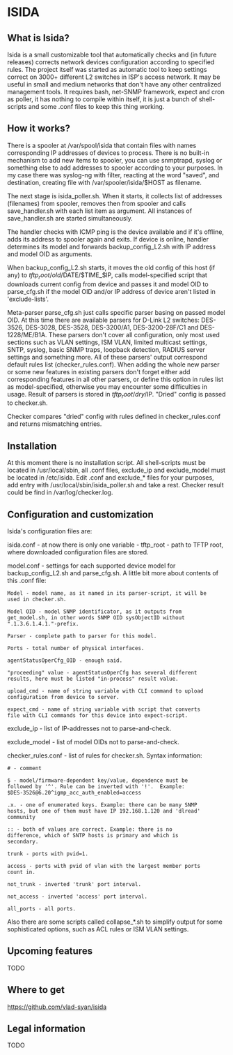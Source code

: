 ISIDA
=====

What is Isida?
--------------

Isida is a small customizable tool that automatically checks and (in 
future releases) corrects network devices configuration according to 
specified rules. The project itself was started as automatic tool to keep 
settings correct on 3000+ different L2 switches in ISP's access network. 
It may be useful in small and medium networks that don't have any other 
centralized management tools. It requires bash, net-SNMP framework, 
expect and cron as poller, it has nothing to compile within itself, it is 
just a bunch of shell-scripts and some .conf files to keep this thing 
working.


How it works?
-------------

There is a spooler at /var/spool/isida that contain files with names 
corresponding IP addresses of devices to process. There is no built-in 
mechanism to add new items to spooler, you can use snmptrapd, syslog or 
something else to add addresses to spooler according to your purposes. In 
my case there was syslog-ng with filter, reacting at the word "saved", 
and destination, creating file with /var/spooler/isida/$HOST as filename.

The next stage is isida_poller.sh. When it starts, it collects list of 
addresses (filenames) from spooler, removes then from spooler and calls 
save_handler.sh with each list item as argument. All instances of 
save_handler.sh are started simultaneously.

The handler checks with ICMP ping is the device available and if it's 
offline, adds its address to spooler again and exits. If device is 
online, handler determines its model and forwards backup_config_L2.sh 
with IP address and model OID as arguments.

When backup_config_L2.sh starts, it moves the old config of this host (if 
any) to $tftp_root/old/$DATE/$TIME_$IP, calls model-specified script that 
downloads current config from device and passes it and model OID to 
parse_cfg.sh if the model OID and/or IP address of device aren't listed 
in 'exclude-lists'.

Meta-parser parse_cfg.sh just calls specific parser basing on passed 
model OID. At this time there are available parsers for D-Link L2 
switches: DES-3526, DES-3028, DES-3528, DES-3200/A1, DES-3200-28F/C1 and 
DES-1228/ME/B1A. These parsers don't cover all configuration, only most 
used sections such as VLAN settings, ISM VLAN, limited multicast 
settings, SNTP, syslog, basic SNMP traps, loopback detection, RADIUS 
server settings and something more. All of these parsers' output 
correspond default rules list (checker_rules.conf). When adding the whole 
new parser or some new features in existing parsers don't forget either 
add corresponding features in all other parsers, or define this option in 
rules list as model-specified, otherwise you may encounter some 
difficulties in usage. Result of parsers is stored in $tftp_root/dry/$IP. 
"Dried" config is passed to checker.sh.

Checker compares "dried" config with rules defined in checker_rules.conf 
and returns mismatching entries.


Installation
------------

At this moment there is no installation script. All shell-scripts must be 
located in /usr/local/sbin, all .conf files, exclude_ip and exclude_model 
must be located in /etc/isida. Edit .conf and exclude_* files for your 
purposes, add entry with /usr/local/sbin/isida_poller.sh and take a rest. 
Checker result could be find in /var/log/checker.log.


Configuration and customization
-------------------------------

Isida's configuration files are:

isida.conf - at now there is only one variable - tftp_root - path to 
TFTP root, where downloaded configuration files are stored.

model.conf - settings for each supported device model for 
backup_config_L2.sh and parse_cfg.sh. A little bit more about contents 
of this .conf file:
	
	Model - model name, as it named in its parser-script, it will be 
	used in checker.sh.

	Model OID - model SNMP identificator, as it outputs from 
	get_model.sh, in other words SNMP OID sysObjectID without 
	".1.3.6.1.4.1."-prefix.

	Parser - complete path to parser for this model.

	Ports - total number of physical interfaces.

	agentStatusOperCfg_OID - enough said.

	"proceeding" value - agentStatusOperCfg has several different 
	results, here must be listed "in-process" result value.

	upload_cmd - name of string variable with CLI command to upload 
	configuration from device to server.

	expect_cmd - name of string variable with script that converts 
	file with CLI commands for this device into expect-script.

exclude_ip - list of IP-addresses not to parse-and-check.

exclude_model - list of model OIDs not to parse-and-check.

checker_rules.conf - list of rules for checker.sh. Syntax information:
	
	# - comment

	$ - model/firmware-dependent key/value, dependence must be 
	followed by '^'. Rule can be inverted with '!'.  Example:
	$DES-3526@6.20^igmp_acc_auth_enabled=access
	
	.x. - one of enumerated keys. Example: there can be many SNMP 
	hosts, but one of them must have IP 192.168.1.120 and 'dlread' 
	community
	
	:: - both of values are correct. Example: there is no 
	difference, which of SNTP hosts is primary and which is 
	secondary.
	
	trunk - ports with pvid=1.
	
	access - ports with pvid of vlan with the largest member ports 
	count in.
	
	not_trunk - inverted 'trunk' port interval.
	
	not_access - inverted 'access' port interval.
	
	all_ports - all ports.

Also there are some scripts called collapse_*.sh to simplify output for 
some sophisticated options, such as ACL rules or ISM VLAN settings.


Upcoming features
-----------------

TODO


Where to get
------------

https://github.com/vlad-syan/isida


Legal information
-----------------

TODO
